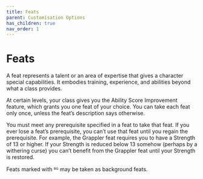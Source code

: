 ```yaml
---
title: Feats
parent: Customisation Options
has_children: true
nav_order: 1
---
```


# Feats
A feat represents a talent or an area of expertise that gives a character special capabilities. It embodies training, experience, and abilities beyond what a class provides.

At certain levels, your class gives you the Ability Score Improvement feature, which grants you one feat of your choice. You can take each feat only once, unless the feat’s description says otherwise.

You must meet any prerequisite specified in a feat to take that feat. If you ever lose a feat’s prerequisite, you can’t use that feat until you regain the prerequisite. For example, the Grappler feat requires you to have a Strength of 13 or higher. If your Strength is reduced below 13 somehow (perhaps by a withering curse) you can’t benefit from the Grappler feat until your Strength is restored.

Feats marked with ᴮᴳ may be taken as background feats.
